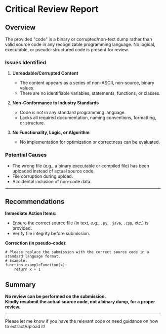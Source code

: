 # Critical Review Report

## Overview

The provided "code" is a binary or corrupted/non-text dump rather than valid source code in any recognizable programming language. No logical, executable, or pseudo-structured code is present for review.

### Issues Identified

1. **Unreadable/Corrupted Content**
   - The content appears as a series of non-ASCII, non-source, binary values.
   - There are no identifiable variables, statements, functions, or classes.

2. **Non-Conformance to Industry Standards**
   - Code is not in any standard programming language.
   - Lacks all required documentation, naming conventions, formatting, or structure.

3. **No Functionality, Logic, or Algorithm**
   - No implementation for optimization or correctness can be evaluated.

### Potential Causes

- The wrong file (e.g., a binary executable or compiled file) has been uploaded instead of actual source code.
- File corruption during upload.
- Accidental inclusion of non-code data.

---

## Recommendations

**Immediate Action Items:**
- Ensure the correct source file (in text, e.g., `.py`, `.java`, `.cpp`, etc.) is provided.
- Verify file integrity before submission.

**Correction (in pseudo-code):**

```pseudo
# Please replace the submission with the correct source code in a standard language format.
# Example:
function exampleFunction(x):
    return x + 1
```

## Summary

**No review can be performed on the submission.  
Kindly resubmit the actual source code, not a binary dump, for a proper review.**

---

Please let me know if you have the relevant code or need guidance on how to extract/upload it!
